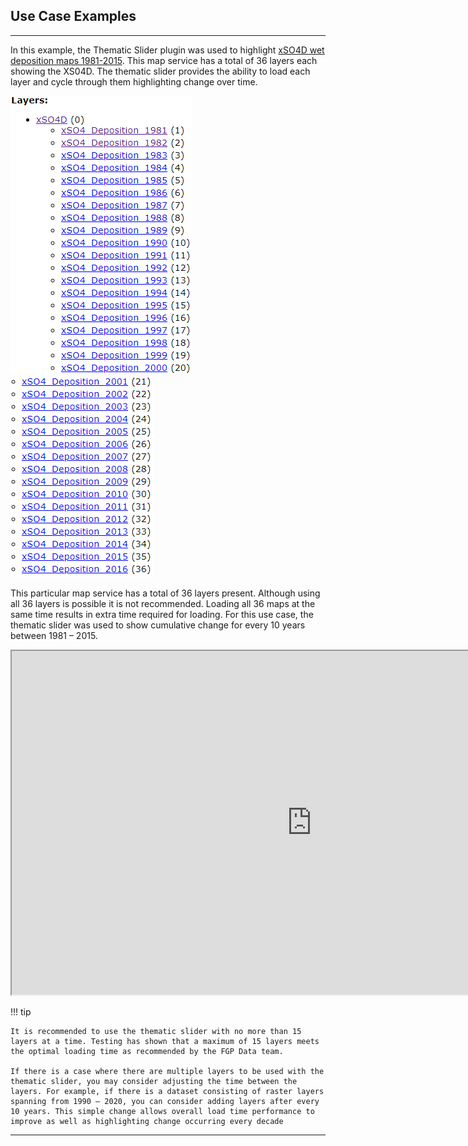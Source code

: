 ## Use Case Examples

---

In this example, the Thematic Slider plugin was used to highlight [xSO4D wet deposition maps 1981-2015](https://gcgeo.gc.ca/geonetwork/metadata/eng/e8896575-1fb8-4e53-8acd-8579c3c055c2). This map service has a total of 36 layers each showing the XS04D. The thematic slider provides the ability to load each layer and cycle through them highlighting change over time.

![thematicslider2](../imgs/thematicslider2.png) ![thematicslider3](../imgs/thematicslider3.png)

This particular map service has a total of 36 layers present. Although using all 36 layers is possible it is not recommended. Loading all 36 maps at the same time results in extra time required for loading.
For this use case, the thematic slider was used to show cumulative change for every 10 years between 1981 – 2015.

<div>
<iframe width=960px height="550" allowfullscreen=true
        src=https://jolevesq.github.io/contributed-plugins/thematic-slider/samples/thematic-slider-index.html?sample=07>
</iframe
</div>

!!! tip

    It is recommended to use the thematic slider with no more than 15 layers at a time. Testing has shown that a maximum of 15 layers meets the optimal loading time as recommended by the FGP Data team.

    If there is a case where there are multiple layers to be used with the thematic slider, you may consider adjusting the time between the layers. For example, if there is a dataset consisting of raster layers spanning from 1990 – 2020, you can consider adding layers after every 10 years. This simple change allows overall load time performance to improve as well as highlighting change occurring every decade

---
